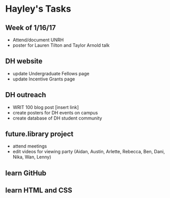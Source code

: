 # Hayley's Tasks

## Week of 1/16/17
* Attend/document UNRH
* poster for Lauren Tilton and Taylor Arnold talk

## DH website
* update Undergraduate Fellows page
* update Incentive Grants page

## DH outreach
* WRIT 100 blog post [insert link]
* create posters for DH events on campus
* create database of DH student community

## future.library project
* attend meetings
* edit videos for viewing party
(Aidan, Austin, Arlette, Rebecca, Ben, Dani, Nika, Wan, Lenny)


## learn GitHub
## learn HTML and CSS
